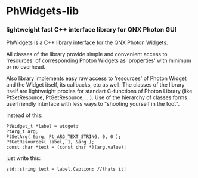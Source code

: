 # PhWidgets-lib
### lightweight fast C++ interface library for QNX Photon GUI


PhWidgets is a C++ library interface for the QNX Photon Widgets. 

All classes of the library provide simple and convenient access to 'resources' of corresponding Photon Widgets as 'properties' with minimum or no overhead. 

Also library implements easy raw access to 'resources' of Photon Widget and the Widget itself, its callbacks, etc as well. The classes of the library itself are lightweight proxies for standart C-functions of Photon Library (like PtSetResource, PtGetResource, ...). Use of the hierarchy of classes forms userfriendly interface with less ways to "shooting yourself in the foot".

instead of this:
```
PtWidget_t *label = widget;
PtArg_t arg;
PtSetArg( &arg, Pt_ARG_TEXT_STRING, 0, 0 );
PtGetResources( label, 1, &arg );
const char *text = (const char *)(arg.value);
```

just write this:
```
std::string text = label.Caption; //thats it!
```
